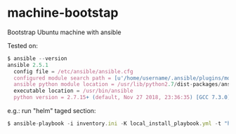 # machine-bootstap
Bootstrap Ubuntu machine with ansible


Tested on:

```js
$ ansible --version
ansible 2.5.1
  config file = /etc/ansible/ansible.cfg
  configured module search path = [u'/home/username/.ansible/plugins/modules', u'/usr/share/ansible/plugins/modules']
  ansible python module location = /usr/lib/python2.7/dist-packages/ansible
  executable location = /usr/bin/ansible
  python version = 2.7.15+ (default, Nov 27 2018, 23:36:35) [GCC 7.3.0]
```

e.g.: run "helm" taged section:
```js
$ ansible-playbook -i inventory.ini -K local_install_playbook.yml -t "helm"
```